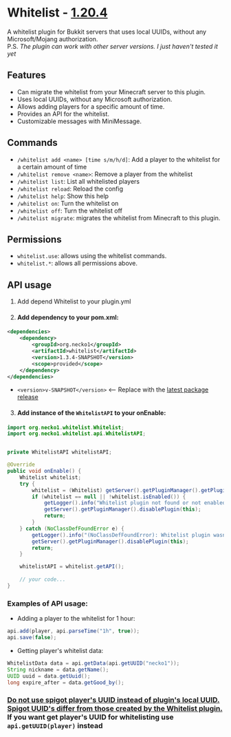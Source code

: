 # Whitelist - [1.20.4](https://github.com/Necko1/Whitelist/blob/master/src/main/resources/plugin.yml#L4)

A whitelist plugin for Bukkit servers that uses local UUIDs, without any Microsoft/Mojang authorization.
<br>P.S. <i>The plugin can work with other server versions. I just haven't tested it yet</i>

## Features

* Can migrate the whitelist from your Minecraft server to this plugin.
* Uses local UUIDs, without any Microsoft authorization.
* Allows adding players for a specific amount of time.
* Provides an API for the whitelist.
* Customizable messages with MiniMessage.

## Commands

* `/whitelist add <name> [time s/m/h/d]`: Add a player to the whitelist for a certain amount of time
* `/whitelist remove <name>`: Remove a player from the whitelist
* `/whitelist list`: List all whitelisted players
* `/whitelist reload`: Reload the config
* `/whitelist help`: Show this help
* `/whitelist on`: Turn the whitelist on
* `/whitelist off`: Turn the whitelist off
* `/whitelist migrate`: migrates the whitelist from Minecraft to this plugin.

## Permissions

* `whitelist.use`: allows using the whitelist commands.
* `whitelist.*`: allows all permissions above.

## API usage

1. Add depend Whitelist to your plugin.yml
2. #### Add dependency to your pom.xml:
```xml
<dependencies>
    <dependency>
        <groupId>org.necko1</groupId>
        <artifactId>whitelist</artifactId>
        <version>1.3.4-SNAPSHOT</version>
        <scope>provided</scope>
    </dependency>
</dependencies>
```
* `<version>v-SNAPSHOT</version>` <-- Replace with the [latest package release](https://github.com/Necko1/Whitelist/packages/2244918)
3. #### Add instance of the `WhitelistAPI` to your onEnable:
```java
import org.necko1.whitelist.Whitelist;
import org.necko1.whitelist.api.WhitelistAPI;


private WhitelistAPI whitelistAPI;

@Override
public void onEnable() {
    Whitelist whitelist;
    try {
        whitelist = (Whitelist) getServer().getPluginManager().getPlugin("Whitelist");
        if (whitelist == null || !whitelist.isEnabled()) {
            getLogger().info("Whitelist plugin not found or not enabled");
            getServer().getPluginManager().disablePlugin(this);
            return;
        }
    } catch (NoClassDefFoundError e) {
        getLogger().info("(NoClassDefFoundError): Whitelist plugin wasn't loaded or you are using paper-plugin.yml");
        getServer().getPluginManager().disablePlugin(this);
        return;
    }

    whitelistAPI = whitelist.getAPI();
    
    // your code...
}
```

### Examples of API usage:

* Adding a player to the whitelist for 1 hour:
```java
api.add(player, api.parseTime("1h", true));
api.save(false);
```
* Getting player's whitelist data:
```java
WhitelistData data = api.getData(api.getUUID("necko1"));
String nickname = data.getName();
UUID uuid = data.getUuid();
long expire_after = data.getGood_by();
```

### <u>Do not use spigot player's UUID instead of plugin's local UUID. Spigot UUID's differ from those created by the Whitelist plugin.</u> If you want get player's UUID for whitelisting use <code>api.getUUID(player)</code> instead</u>
